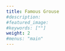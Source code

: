 ```yaml
---
title: Famous Grouse
#description: 
#featured_image: 
#keywords: [""]
weight: 2
#menus: "main"
---
```

